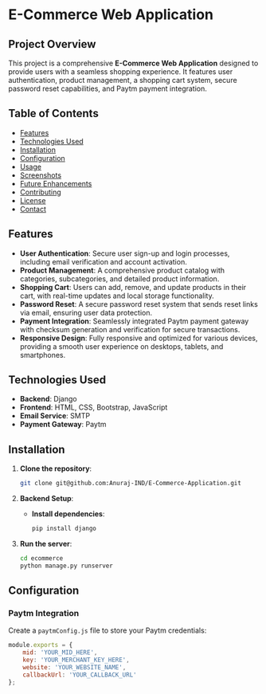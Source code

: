 # E-Commerce Web Application

## Project Overview
This project is a comprehensive **E-Commerce Web Application** designed to provide users with a seamless shopping experience. It features user authentication, product management, a shopping cart system, secure password reset capabilities, and Paytm payment integration.

## Table of Contents
- [Features](#features)
- [Technologies Used](#technologies-used)
- [Installation](#installation)
- [Configuration](#configuration)
- [Usage](#usage)
- [Screenshots](#screenshots)
- [Future Enhancements](#future-enhancements)
- [Contributing](#contributing)
- [License](#license)
- [Contact](#contact)

## Features
- **User Authentication**: Secure user sign-up and login processes, including email verification and account activation.
- **Product Management**: A comprehensive product catalog with categories, subcategories, and detailed product information.
- **Shopping Cart**: Users can add, remove, and update products in their cart, with real-time updates and local storage functionality.
- **Password Reset**: A secure password reset system that sends reset links via email, ensuring user data protection.
- **Payment Integration**: Seamlessly integrated Paytm payment gateway with checksum generation and verification for secure transactions.
- **Responsive Design**: Fully responsive and optimized for various devices, providing a smooth user experience on desktops, tablets, and smartphones.

## Technologies Used
- **Backend**: Django
- **Frontend**: HTML, CSS, Bootstrap, JavaScript
- **Email Service**: SMTP
- **Payment Gateway**: Paytm

## Installation
1. **Clone the repository**:
    ```bash
    git clone git@github.com:Anuraj-IND/E-Commerce-Application.git
    ```

2. **Backend Setup**:
    - **Install dependencies**:
      ```bash
      pip install django
      ```

3. **Run the server**:
    ```bash
    cd ecommerce
    python manage.py runserver
    ```

## Configuration
### Paytm Integration
Create a `paytmConfig.js` file to store your Paytm credentials:
```javascript
module.exports = {
    mid: 'YOUR_MID_HERE',
    key: 'YOUR_MERCHANT_KEY_HERE',
    website: 'YOUR_WEBSITE_NAME',
    callbackUrl: 'YOUR_CALLBACK_URL'
};
